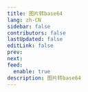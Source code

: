 ```yaml
---
title: 图片转base64
lang: zh-CN
sidebar: false
contributors: false
lastUpdated: false
editLink: false
prev: 
next: 
feed:
  enable: true
description: 图片转base64
---
```


<iframe :src="iframeSrc" class="box-iframe" frameborder="0"></iframe>

<script setup>
import { h, ref, nextTick, watch, onMounted, onBeforeUnmount } from 'vue'
import { useRoute } from 'vue-router'

const isProd = process.env.NODE_ENV === 'production'
let iframeSrc = isProd ? 'https://onresize.github.io/web-blogs/pageCom/img_base64/index.html' : 'https://localhost:9008/pageCom/img_base64/index.html'
</script>